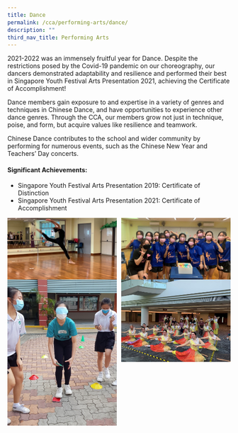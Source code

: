 ```yaml
---
title: Dance
permalink: /cca/performing-arts/dance/
description: ""
third_nav_title: Performing Arts
---
```

2021-2022 was an immensely fruitful year for Dance. Despite the restrictions posed by the Covid-19 pandemic on our choreography, our dancers demonstrated adaptability and resilience and performed their best in Singapore Youth Festival Arts Presentation 2021, achieving the Certificate of Accomplishment! 

Dance members gain exposure to and expertise in a variety of genres and techniques in Chinese Dance, and have opportunities to experience other dance genres. Through the CCA, our members grow not just in technique, poise, and form, but acquire values like resilience and teamwork.

Chinese Dance contributes to the school and wider community by performing for numerous events, such as the Chinese New Year and Teachers’ Day concerts. 

#### **Significant Achievements:**

* Singapore Youth Festival Arts Presentation 2019: Certificate of Distinction 
* Singapore Youth Festival Arts Presentation 2021: Certificate of Accomplishment 

<img src="/images/dance1.jpg" style="width:49%" align="left">
<img src="/images/dance2.jpg" style="width:49%" align="right">

<br clear="left">

<img src="/images/dance3.jpg" style="width:49%" align="left">
<img src="/images/dance4.jpg" style="width:49%" align="right">